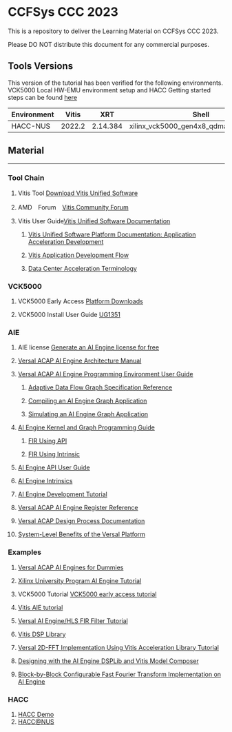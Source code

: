 # CCFSys CCC 2023

This is a repository to deliver the Learning Material on CCFSys CCC 2023.

Please DO NOT distribute this document for any commercial purposes.

## Tools Versions

This version of the tutorial has been verified for the following environments. VCK5000 Local HW-EMU environment setup and HACC Getting started steps can be found [here](./Setup_VCK5000.md)

| Environment  | Vitis   |    XRT   | Shell | Notes |
|--------------|---------|----------|-------|-------|
| HACC-NUS      | 2022.2  | 2.14.384  | xilinx_vck5000_gen4x8_qdma_2_202220_1|  |


## Material
---
### Tool Chain
1. Vitis Tool [Download Vitis Unified Software](https://www.xilinx.com/support/download/index.html/content/xilinx/en/downloadNav/vitis.html)

1. AMD　Forum　[Vitis Community Forum](https://support.xilinx.com/s/topic/0TO2E000000YKYAWA4/vitis-acceleration-acceleration?language=en_US)

1. Vitis User Guide[Vitis Unified Software Documentation](https://docs.xilinx.com/v/u/en-US/ug1416-vitis-documentation)

    1. [Vitis Unified Software Platform Documentation: Application Acceleration Development](https://docs.xilinx.com/r/en-US/ug1393-vitis-application-acceleration)

    1. [Vitis Application Development Flow](https://docs.xilinx.com/r/en-US/ug1393-vitis-application-acceleration/Vitis-Application-Development-Flow)

    1. [Data Center Acceleration Terminology](https://docs.xilinx.com/r/en-US/ug1393-vitis-application-acceleration/Terminology)

### VCK5000 

1. VCK5000 Early Access [Platform Downloads](https://www.xilinx.com/member/vck5000-aie.html#vitis-flow)

1. VCK5000 Install User Guide [UG1351](https://docs.xilinx.com/r/en-US/ug1531-vck5000-install/Introduction)

### AIE

1. AIE license [Generate an AI Engine license for free](https://support.xilinx.com/s/article/76792?language=en_US)

1. [Versal ACAP AI Engine Architecture Manual](https://docs.xilinx.com/r/en-US/am009-versal-ai-engine/Revision-History)

1. [Versal ACAP AI Engine Programming Environment User Guide](https://docs.xilinx.com/r/en-US/ug1076-ai-engine-environment)

   1. [Adaptive Data Flow Graph Specification Reference](https://docs.xilinx.com/r/en-US/ug1076-ai-engine-environment/Adaptive-Data-Flow-Graph-Specification-Reference)

   1. [Compiling an AI Engine Graph Application](https://docs.xilinx.com/r/en-US/ug1076-ai-engine-environment/Compiling-an-AI-Engine-Graph-Application)

   1. [Simulating an AI Engine Graph Application](https://docs.xilinx.com/r/en-US/ug1076-ai-engine-environment/Simulating-an-AI-Engine-Graph-Application)

1. [AI Engine Kernel and Graph Programming Guide](https://docs.xilinx.com/r/2022.2-English/ug1079-ai-engine-kernel-coding?tocId=OerrcATBJkz9SuXKjosb1w)

    1. [FIR Using API](https://docs.xilinx.com/r/2022.2-English/ug1079-ai-engine-kernel-coding/FIR-Filter)

    2. [FIR Using Intrinsic](https://docs.xilinx.com/r/2022.2-English/ug1079-ai-engine-kernel-coding/Multiple-Kernels-Coding-Example-FIR-Filter)

1. [AI Engine API User Guide](https://www.xilinx.com/htmldocs/xilinx2022_2/aiengine_api/aie_api/doc/index.html)

1. [AI Engine Intrinsics](https://www.xilinx.com/htmldocs/xilinx2022_2/aiengine_intrinsics/intrinsics/index.html)

1. [AI Engine Development Tutorial](https://github.com/Xilinx/Vitis-Tutorials/tree/2022.2/AI_Engine_Development/Feature_Tutorials)

1. [Versal ACAP AI Engine Register Reference](https://www.xilinx.com/htmldocs/registers/am015/am015-versal-aie-register-reference.html)

1. [Versal ACAP Design Process Documentation](https://www.xilinx.com/support/documentation-navigation/design-process/ai-engine-development.html)

1. [System-Level Benefits of the Versal Platform](https://www.xilinx.com/content/dam/xilinx/support/documents/white_papers/wp539-versal-system-level-benefits.pdf)

### Examples

1. [Versal ACAP AI Engines for Dummies](https://support.xilinx.com/s/article/1132493?language=en_US)

1. [Xilinx University Program AI Engine Tutorial](https://github.com/Xilinx/xup_aie_training/tree/main)

1. VCK5000 Tutorial [VCK5000 early access tutorial](https://www.xilinx.com/member/vck5000-aie.html#tutorials)

1. [Vitis AIE tutorial](https://github.com/Xilinx/Vitis-Tutorials/tree/2022.2/AI_Engine_Development)

1. [Versal AI Engine/HLS FIR Filter Tutorial](https://github.com/Xilinx/Vitis-Tutorials/tree/2022.2/AI_Engine_Development/Design_Tutorials/07-firFilter_AIEvsHLS)

1. [Vitis DSP Library](https://github.com/Xilinx/Vitis-Tutorials/tree/2022.2/AI_Engine_Development/Feature_Tutorials/08-dsp-library)

1. [Versal 2D-FFT Implementation Using Vitis Acceleration Library Tutorial](https://github.com/Xilinx/Vitis-Tutorials/tree/2022.2/AI_Engine_Development/Design_Tutorials/06-fft2d_AIEvsHLS)

1. [Designing with the AI Engine DSPLib and Vitis Model Composer](https://github.com/Xilinx/Vitis-Tutorials/tree/2022.2/AI_Engine_Development/Feature_Tutorials/10-aie-dsp-lib-model-composer)

1. [Block-by-Block Configurable Fast Fourier Transform Implementation on AI Engine](https://docs.xilinx.com/r/en-US/xapp1356-fft-ai-engine)

### HACC

1. [HACC Demo](https://github.com/Xtra-Computing/hacc_demo/tree/main)
1. [HACC@NUS](https://xacchead.d2.comp.nus.edu.sg/)